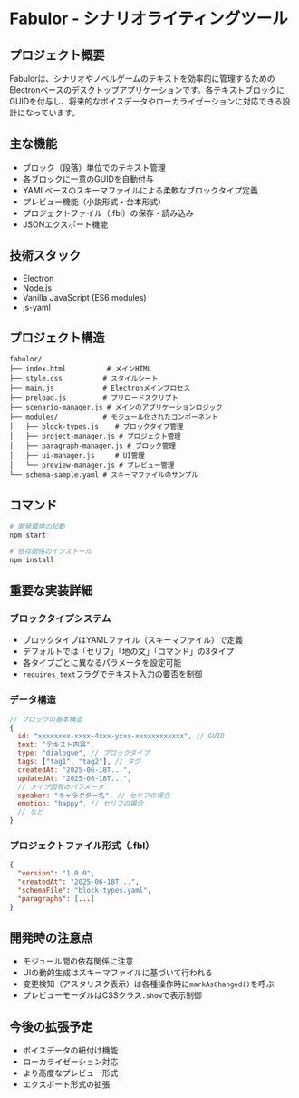 # Fabulor - シナリオライティングツール

## プロジェクト概要
Fabulorは、シナリオやノベルゲームのテキストを効率的に管理するためのElectronベースのデスクトップアプリケーションです。各テキストブロックにGUIDを付与し、将来的なボイスデータやローカライゼーションに対応できる設計になっています。

## 主な機能
- ブロック（段落）単位でのテキスト管理
- 各ブロックに一意のGUIDを自動付与
- YAMLベースのスキーマファイルによる柔軟なブロックタイプ定義
- プレビュー機能（小説形式・台本形式）
- プロジェクトファイル（.fbl）の保存・読み込み
- JSONエクスポート機能

## 技術スタック
- Electron
- Node.js
- Vanilla JavaScript (ES6 modules)
- js-yaml

## プロジェクト構造
```
fabulor/
├── index.html          # メインHTML
├── style.css          # スタイルシート
├── main.js            # Electronメインプロセス
├── preload.js         # プリロードスクリプト
├── scenario-manager.js # メインのアプリケーションロジック
├── modules/           # モジュール化されたコンポーネント
│   ├── block-types.js    # ブロックタイプ管理
│   ├── project-manager.js # プロジェクト管理
│   ├── paragraph-manager.js # ブロック管理
│   ├── ui-manager.js     # UI管理
│   └── preview-manager.js # プレビュー管理
└── schema-sample.yaml # スキーマファイルのサンプル
```

## コマンド
```bash
# 開発環境の起動
npm start

# 依存関係のインストール
npm install
```

## 重要な実装詳細

### ブロックタイプシステム
- ブロックタイプはYAMLファイル（スキーマファイル）で定義
- デフォルトでは「セリフ」「地の文」「コマンド」の3タイプ
- 各タイプごとに異なるパラメータを設定可能
- `requires_text`フラグでテキスト入力の要否を制御

### データ構造
```javascript
// ブロックの基本構造
{
  id: "xxxxxxxx-xxxx-4xxx-yxxx-xxxxxxxxxxxx", // GUID
  text: "テキスト内容",
  type: "dialogue", // ブロックタイプ
  tags: ["tag1", "tag2"], // タグ
  createdAt: "2025-06-18T...",
  updatedAt: "2025-06-18T...",
  // タイプ固有のパラメータ
  speaker: "キャラクター名", // セリフの場合
  emotion: "happy", // セリフの場合
  // など
}
```

### プロジェクトファイル形式（.fbl）
```json
{
  "version": "1.0.0",
  "createdAt": "2025-06-18T...",
  "schemaFile": "block-types.yaml",
  "paragraphs": [...]
}
```

## 開発時の注意点
- モジュール間の依存関係に注意
- UIの動的生成はスキーマファイルに基づいて行われる
- 変更検知（アスタリスク表示）は各種操作時に`markAsChanged()`を呼ぶ
- プレビューモーダルはCSSクラス`.show`で表示制御

## 今後の拡張予定
- ボイスデータの紐付け機能
- ローカライゼーション対応
- より高度なプレビュー形式
- エクスポート形式の拡張